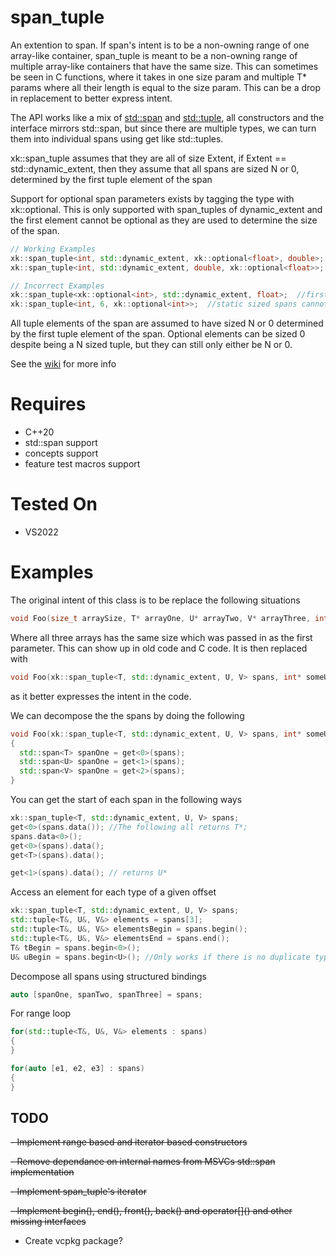 # span_tuple
An extention to span. If span's intent is to be a non-owning range of one array-like container, span_tuple is meant to be a non-owning range of multiple array-like containers that have the same size. This can sometimes be seen in C functions, where it takes in one size param and multiple T* params where all their length is equal to the size param. This can be a drop in replacement to better express intent. 

The API works like a mix of [std::span](https://en.cppreference.com/w/cpp/container/span) and [std::tuple](https://en.cppreference.com/w/cpp/utility/tuple), all constructors and the interface mirrors std::span, but since there are multiple types, we can turn them into individual spans using get like std::tuples.

xk::span_tuple assumes that they are all of size Extent, if Extent == std::dynamic_extent, then they assume that all spans are sized N or 0, determined by the first tuple element of the span

Support for optional span parameters exists by tagging the type with xk::optional. This is only supported with span_tuples of dynamic_extent and the first element cannot be optional as they are used to determine the size of the span.
```c++
// Working Examples
xk::span_tuple<int, std::dynamic_extent, xk::optional<float>, double>;
xk::span_tuple<int, std::dynamic_extent, double, xk::optional<float>>;

// Incorrect Examples
xk::span_tuple<xk::optional<int>, std::dynamic_extent, float>;  //first element cannot be optional as they determine the actual size of the span
xk::span_tuple<int, 6, xk::optional<int>>;  //static sized spans cannot have optional as their assumptions are the same with std::span, static sized spans assumes to always be pointing an contiugous array of elements of the given size
```
All tuple elements of the span are assumed to have sized N or 0 determined by the first tuple element of the span. Optional elements can be sized 0 despite being a N sized tuple, but they can still only either be N or 0.


See the [wiki](https://github.com/XeroKimo/span_tuple/wiki) for more info 
# Requires
- C++20
- std::span support
- concepts support
- feature test macros support

# Tested On
- VS2022

# Examples
The original intent of this class is to be replace the following situations
```c++
void Foo(size_t arraySize, T* arrayOne, U* arrayTwo, V* arrayThree, int* someUnrelatedPointer);
```
Where all three arrays has the same size which was passed in as the first parameter. This can show up in old code and C code. It is then replaced with
```c++
void Foo(xk::span_tuple<T, std::dynamic_extent, U, V> spans, int* someUnrelatedPointer);
```
as it better expresses the intent in the code. 

We can decompose the the spans by doing the following
```c++
void Foo(xk::span_tuple<T, std::dynamic_extent, U, V> spans, int* someUnrelatedPointer)
{
  std::span<T> spanOne = get<0>(spans);
  std::span<U> spanOne = get<1>(spans);
  std::span<V> spanOne = get<2>(spans);
}
```

You can get the start of each span in the following ways
```c++
xk::span_tuple<T, std::dynamic_extent, U, V> spans;
get<0>(spans.data()); //The following all returns T*;
spans.data<0>();
get<0>(spans).data();
get<T>(spans).data();

get<1>(spans).data(); // returns U*
```

Access an element for each type of a given offset
```c++
xk::span_tuple<T, std::dynamic_extent, U, V> spans;
std::tuple<T&, U&, V&> elements = spans[3];
std::tuple<T&, U&, V&> elementsBegin = spans.begin();
std::tuple<T&, U&, V&> elementsEnd = spans.end();
T& tBegin = spans.begin<0>();
U& uBegin = spans.begin<U>(); //Only works if there is no duplicate type just like a tuple
```
Decompose all spans using structured bindings
```c++
auto [spanOne, spanTwo, spanThree] = spans;
```
For range loop
```c++
for(std::tuple<T&, U&, V&> elements : spans)
{
}

for(auto [e1, e2, e3] : spans)
{
}
```

## TODO
~~- Implement range based and iterator based constructors~~

~~- Remove dependance on internal names from MSVCs std::span implementation~~

~~- Implement span_tuple's iterator~~

~~- Implement begin(), end(), front(), back() and operator\[\]() and other missing interfaces~~
- Create vcpkg package?
